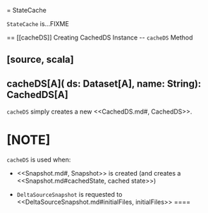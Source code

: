 = StateCache

`StateCache` is...FIXME

== [[cacheDS]] Creating CachedDS Instance -- `cacheDS` Method

[source, scala]
----
cacheDS[A](
  ds: Dataset[A],
  name: String): CachedDS[A]
----

`cacheDS` simply creates a new <<CachedDS.md#, CachedDS>>.

[NOTE]
====
`cacheDS` is used when:

* <<Snapshot.md#, Snapshot>> is created (and creates a <<Snapshot.md#cachedState, cached state>>)

* `DeltaSourceSnapshot` is requested to <<DeltaSourceSnapshot.md#initialFiles, initialFiles>>
====
